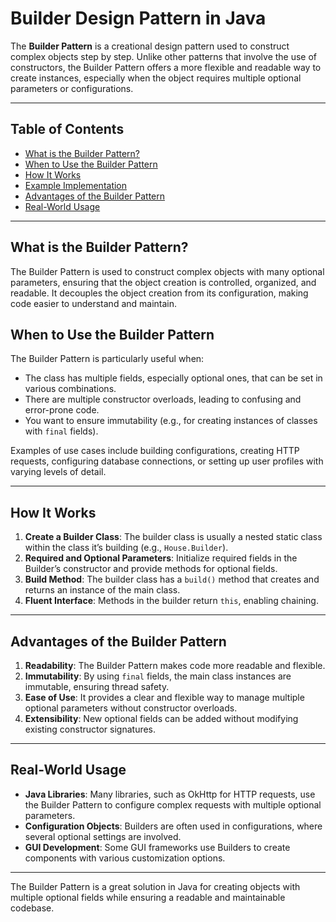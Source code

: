 
# Builder Design Pattern in Java

The **Builder Pattern** is a creational design pattern used to construct complex objects step by step. Unlike other patterns that involve the use of constructors, the Builder Pattern offers a more flexible and readable way to create instances, especially when the object requires multiple optional parameters or configurations.

---

## Table of Contents

- [What is the Builder Pattern?](#what-is-the-builder-pattern)
- [When to Use the Builder Pattern](#when-to-use-the-builder-pattern)
- [How It Works](#how-it-works)
- [Example Implementation](#example-implementation)
- [Advantages of the Builder Pattern](#advantages-of-the-builder-pattern)
- [Real-World Usage](#real-world-usage)

---

## What is the Builder Pattern?

The Builder Pattern is used to construct complex objects with many optional parameters, ensuring that the object creation is controlled, organized, and readable. It decouples the object creation from its configuration, making code easier to understand and maintain.

## When to Use the Builder Pattern

The Builder Pattern is particularly useful when:
- The class has multiple fields, especially optional ones, that can be set in various combinations.
- There are multiple constructor overloads, leading to confusing and error-prone code.
- You want to ensure immutability (e.g., for creating instances of classes with `final` fields).

Examples of use cases include building configurations, creating HTTP requests, configuring database connections, or setting up user profiles with varying levels of detail.

---

## How It Works

1. **Create a Builder Class**: The builder class is usually a nested static class within the class it’s building (e.g., `House.Builder`).
2. **Required and Optional Parameters**: Initialize required fields in the Builder’s constructor and provide methods for optional fields.
3. **Build Method**: The builder class has a `build()` method that creates and returns an instance of the main class.
4. **Fluent Interface**: Methods in the builder return `this`, enabling chaining.

---

## Advantages of the Builder Pattern

1. **Readability**: The Builder Pattern makes code more readable and flexible.
2. **Immutability**: By using `final` fields, the main class instances are immutable, ensuring thread safety.
3. **Ease of Use**: It provides a clear and flexible way to manage multiple optional parameters without constructor overloads.
4. **Extensibility**: New optional fields can be added without modifying existing constructor signatures.

---

## Real-World Usage

- **Java Libraries**: Many libraries, such as OkHttp for HTTP requests, use the Builder Pattern to configure complex requests with multiple optional parameters.
- **Configuration Objects**: Builders are often used in configurations, where several optional settings are involved.
- **GUI Development**: Some GUI frameworks use Builders to create components with various customization options.

---

The Builder Pattern is a great solution in Java for creating objects with multiple optional fields while ensuring a readable and maintainable codebase.